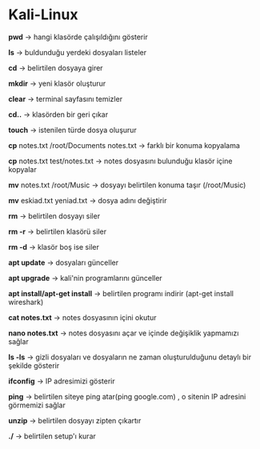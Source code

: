 # Kali-Linux

**pwd** -> hangi klasörde çalışıldığını gösterir

**ls** -> buldunduğu yerdeki dosyaları listeler

**cd** -> belirtilen dosyaya girer

**mkdir** -> yeni klasör oluşturur

**clear** -> terminal sayfasını temizler

**cd..** -> klasörden bir geri çıkar

**touch** -> istenilen türde dosya oluşurur

**cp** notes.txt /root/Documents notes.txt -> farklı bir konuma kopyalama

**cp** notes.txt test/notes.txt -> notes dosyasını bulunduğu klasör içine kopyalar

**mv** notes.txt /root/Music -> dosyayı belirtilen konuma taşır (/root/Music)

**mv** eskiad.txt yeniad.txt -> dosya adını değiştirir

**rm** -> belirtilen dosyayı siler

**rm -r** -> belirtilen klasörü siler

**rm -d** -> klasör boş ise siler

**apt update** -> dosyaları günceller

**apt upgrade** -> kali'nin programlarını günceller

**apt install/apt-get install** -> belirtilen programı indirir (apt-get install wireshark)

**cat notes.txt** -> notes dosyasının içini okutur

**nano notes.txt** -> notes dosyasını açar ve içinde değişiklik yapmamızı sağlar

**ls -ls** -> gizli dosyaları ve dosyaların ne zaman oluşturulduğunu detaylı bir şekilde gösterir

**ifconfig** -> IP adresimizi gösterir

**ping** -> belirtilen siteye ping atar(ping google.com) , o sitenin IP adresini görmemizi sağlar

**unzip** -> belirtilen dosyayı zipten çıkartır

**./** -> belirtilen setup'ı kurar
